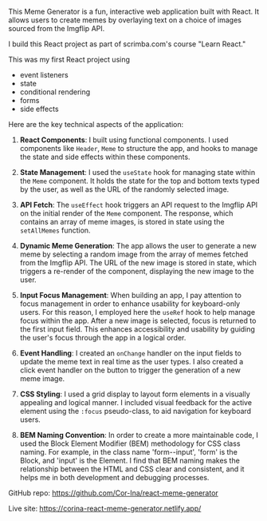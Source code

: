 
This Meme Generator is a fun, interactive web application built with React. It allows users to create memes by overlaying text on a choice of images sourced from the Imgflip API.

I build this React project as part of scrimba.com's course "Learn React."

This was my first React project using 
- event listeners
- state
- conditional rendering
- forms
- side effects


Here are the key technical aspects of the application:

1. **React Components**: I built using functional components. I used components like `Header`, `Meme` to structure the app, and hooks to manage the state and side effects within these components.

2. **State Management**: I used the `useState` hook for managing state within the `Meme` component. It holds the state for the top and bottom texts typed by the user, as well as the URL of the randomly selected image.

3. **API Fetch**: The `useEffect` hook triggers an API request to the Imgflip API on the initial render of the `Meme` component. The response, which contains an array of meme images, is stored in state using the `setAllMemes` function.

4. **Dynamic Meme Generation**: The app allows the user to generate a new meme by selecting a random image from the array of memes fetched from the Imgflip API. The URL of the new image is stored in state, which triggers a re-render of the component, displaying the new image to the user.

5. **Input Focus Management**: When building an app, I pay attention to focus management in order to enhance usability for keyboard-only users. For this reason, I employed here the `useRef` hook to help manage focus within the app. After a new image is selected, focus is returned to the first input field. This enhances accessibility and usability by guiding the user's focus through the app in a logical order.

6. **Event Handling**: I created an `onChange` handler on the input fields to update the meme text in real time as the user types. I also created a click event handler on the button to trigger the generation of a new meme image.

7. **CSS Styling**: I used a grid display to layout form elements in a visually appealing and logical manner. I included visual feedback for the active element using the `:focus` pseudo-class, to aid navigation for keyboard users. 

8. **BEM Naming Convention**: In order to create a more maintainable code, I used the Block Element Modifier (BEM) methodology for CSS class naming. For example, in the class name 'form--input', 'form' is the Block, and 'input' is the Element. I find that BEM naming makes the relationship between the HTML and CSS clear and consistent, and it helps me in both development and debugging processes. 


GitHub repo: https://github.com/Cor-Ina/react-meme-generator

Live site: https://corina-react-meme-generator.netlify.app/


